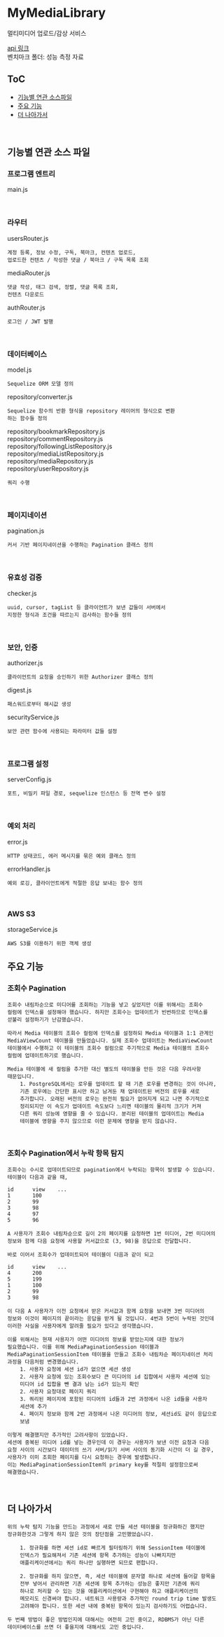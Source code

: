# MyMediaLibrary
멀티미디어 업로드/감상 서비스

[api 링크](./api%20spec.md)   
벤치마크 폴더: 성능 측정 자료

## ToC
* [기능별 연관 소스파일](#기능별-연관-소스-파일)
* [주요 기능](#주요-기능)
* [더 나아가서](#더-나아가서)

<br>

## 기능별 연관 소스 파일
### 프로그램 엔트리
main.js

<br>

### 라우터
usersRouter.js<br>

    계정 등록, 정보 수정, 구독, 북마크, 컨텐츠 업로드,
    업로드한 컨텐츠 / 작성한 댓글 / 북마크 / 구독 목록 조회

mediaRouter.js<br>

    댓글 작성, 태그 검색, 정렬, 댓글 목록 조회,
    컨텐츠 다운로드

authRouter.js

    로그인 / JWT 발행

<br>

### 데이터베이스
model.js<br>

    Sequelize ORM 모델 정의

repository/converter.js<br>

    Sequelize 함수의 반환 형식을 repository 레이어의 형식으로 변환
    하는 함수들 정의

repository/bookmarkRepository.js<br>
repository/commentRepository.js<br>
repository/followingListRepository.js<br>
repository/mediaListRepository.js<br>
repository/mediaRepository.js<br>
repository/userRepository.js

    쿼리 수행

<br>

### 페이지네이션
pagination.js

    커서 기반 페이지네이션을 수행하는 Pagination 클래스 정의

<br>

### 유효성 검증
checker.js

    uuid, cursor, tagList 등 클라이언트가 보낸 값들이 서버에서
    지정한 형식과 조건을 따르는지 검사하는 함수들 정의

<br>

### 보안, 인증
authorizer.js<br>
    
    클라이언트의 요청을 승인하기 위한 Authorizer 클래스 정의

digest.js<br>

    패스워드로부터 해시값 생성

securityService.js

    보안 관련 함수에 사용되는 파라미터 값들 설정

<br>

### 프로그램 설정
serverConfig.js

    포트, 비밀키 파일 경로, sequelize 인스턴스 등 전역 변수 설정

<br>

### 예외 처리
error.js<br>

    HTTP 상태코드, 에러 메시지를 묶은 예외 클래스 정의

errorHandler.js

    예외 로깅, 클라이언트에게 적절한 응답 보내는 함수 정의

<br>

### AWS S3
storageService.js

    AWS S3를 이용하기 위한 객체 생성

## 주요 기능
### 조회수 Pagination
    조회수 내림차순으로 미디어를 조회하는 기능을 넣고 싶었지만 이를 위해서는 조회수 
    컬럼에 인덱스를 설정해야 했습니다. 하지만 조회수는 업데이트가 빈번하므로 인덱스를 
    섣불리 설정하기가 난감했습니다.

    따라서 Media 테이블의 조회수 컬럼에 인덱스를 설정하되 Media 테이블과 1:1 관계인 
    MediaViewCount 테이블을 만들었습니다. 실제 조회수 업데이트는 MediaViewCount 
    테이블에서 수행하고 이 테이블의 조회수 컬럼으로 주기적으로 Media 테이블의 조회수 
    컬럼에 업데이트하기로 했습니다.

    Media 테이블에 새 컬럼을 추가한 대신 별도의 테이블을 만든 것은 다음 우려사항 
    때문입니다.
        1. PostgreSQL에서는 로우를 업데이트 할 때 기존 로우를 변경하는 것이 아니라,
        기존 로우에는 간단한 표시만 하고 남겨둔 채 업데이트된 버전의 로우를 새로 
        추가합니다. 오래된 버전의 로우는 완전히 필요가 없어지게 되고 나면 주기적으로 
        정리되지만 이 속도가 업데이트 속도보다 느리면 테이블의 물리적 크기가 커져 
        다른 쿼리 성능에 영향을 줄 수 있습니다. 분리된 테이블의 업데이트는 Media 
        테이블에 영향을 주지 않으므로 이런 문제에 영향을 받지 않습니다.

<br>

### 조회수 Pagination에서 누락 항목 탐지
    조회수는 수시로 업데이트되므로 pagination에서 누락되는 항목이 발생할 수 있습니다.
    테이블이 다음과 같을 때,

    id      view    ...
    1       100
    2       99
    3       98
    4       97
    5       96

    A 사용자가 조회수 내림차순으로 길이 2의 페이지를 요청하면 1번 미디어, 2번 미디어의 
    정보와 함께 다음 요청에 사용할 커서값으로 (3, 98)을 응답으로 전달합니다.

    바로 이어서 조회수가 업데이트되어 테이블이 다음과 같이 되고

    id      view    ...
    4       200
    5       199
    1       100
    2       99
    3       98

    이 다음 A 사용자가 이전 요청에서 받은 커서값과 함께 요청을 보내면 3번 미디어의 
    정보와 이것이 페이지의 끝이라는 응답을 받게 될 것입니다. 4번과 5번이 누락된 것인데
    이러한 사실을 사용자에게 알려줄 필요가 있다고 생각했습니다.

    이를 위해서는 현재 사용자가 어떤 미디어의 정보를 받았는지에 대한 정보가 
    필요했습니다. 이를 위해 MediaPaginationSession 테이블과
    MediaPaginationSessionItem 테이블을 만들고 조회수 내림차순 페이지네이션 처리 
    과정을 다음처럼 변경했습니다.
        1. 사용자 요청에 세션 id가 없으면 세션 생성
        2. 사용자 요청에 있는 조회수보다 큰 미디어의 id 집합에서 사용자 세션에 있는 
        미디어 id 집합을 뺀 결과 남는 id가 있는지 확인
        2. 사용자 요청대로 페이지 쿼리
        3. 쿼리된 페이지에 포함된 미디어의 id들과 2번 과정에서 나온 id들을 사용자 
        세션에 추가
        4. 페이지 정보와 함께 2번 과정에서 나온 미디어의 정보, 세션id도 같이 응답으로
        보냄

    이렇게 해결했지만 추가적인 고려사항이 있었습니다.
    세션에 중복된 미디어 id를 넣는 경우인데 이 경우는 사용자가 보낸 이전 요청과 다음 
    요청 사이의 시간보다 데이터의 쓰기 서버/읽기 서버 사이의 동기화 시간이 더 길 경우,
    사용자가 이미 조회한 페이지를 다시 요청하는 경우에 발생합니다.
    이는 MediaPaginationSessionItem의 primary key를 적절히 설정함으로써 
    해결했습니다.
<br>

## 더 나아가서
    위의 누락 탐지 기능을 만드는 과정에서 새로 만들 세션 테이블을 정규화하긴 했지만 
    정규화한것과 그렇게 하지 않은 것의 장단점을 고민했었습니다.

        1. 정규화를 하면 세션 id로 빠르게 필터링하기 위해 SessionItem 테이블에 
        인덱스가 필요해져서 기존 세션에 항목 추가하는 성능이 나빠지지만 
        애플리케이션에서는 쿼리 하나만 실행하면 되므로 편합니다.

        2. 정규화를 하지 않으면, 즉, 세션 테이블에 문자열 하나로 세션에 들어갈 항목을
        전부 넣어서 관리하면 기존 세션에 항목 추가하는 성능은 좋지만 기존에 쿼리
        하나로 처리할 수 있는 것을 애플리케이션에서 구현해야 하고 애플리케이션의
        메모리도 신경써야 합니다. 네트워크 사용량과 추가적인 round trip time 발생도
        고려해야 합니다. 또한 세션 내에 중복된 항목이 있는지 검사하기도 어렵습니다.
    
    두 번째 방법이 좋은 방법인지에 대해서는 여전히 고민 중이고, RDBMS가 아닌 다른 
    데이터베이스를 쓰면 더 좋을지에 대해서도 고민 중입니다.
    
